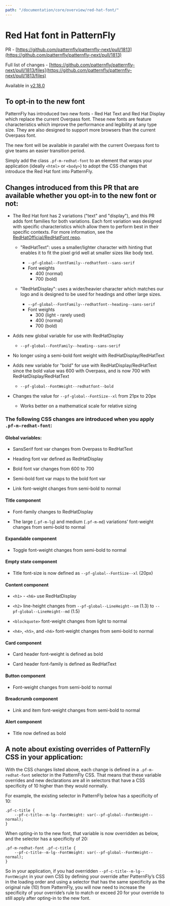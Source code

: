 ```yaml
---
path: "/documentation/core/overview/red-hat-font/"
---
```

# Red Hat font in PatternFly

PR - [https://github.com/patternfly/patternfly-next/pull/1813](https://github.com/patternfly/patternfly-next/pull/1813)

Full list of changes - [https://github.com/patternfly/patternfly-next/pull/1813/files](https://github.com/patternfly/patternfly-next/pull/1813/files)

Available in [v2.18.0](https://github.com/patternfly/patternfly-next/releases/tag/v2.18.0)

## To opt-in to the new font

PatternFly has introduced two new fonts - Red Hat Text and Red Hat Display which replace the current Overpass font. These new fonts are feature characteristics which improve the performance and legibility at any type size. They are also designed to support more browsers than the current Overpass font.

The new font will be available in parallel with the current Overpass font to give teams an easier transition period.

Simply add the class `.pf-m-redhat-font` to an element that wraps your application (ideally `<html>` or `<body>`) to adopt the CSS changes that introduce the Red Hat font into PatternFly.

## Changes introduced from this PR that are available whether you opt-in to the new font or not:

-   The Red Hat font has 2 variations ("text" and "display"), and this PR adds font families for both variations. Each font variation was designed with specific characteristics which allow them to perform best in their specific contexts. For more information, see the [RedHatOfficial/RedHatFont repo](https://github.com/RedHatOfficial/RedHatFont/).

	-   "RedHatText": uses a smaller/lighter character with hinting that enables it to fit the pixel grid well at smaller sizes like body text.
		-   `--pf-global--FontFamily--redhatfont--sans-serif`
		-   Font weights
			-   400 (normal)
			-   700 (bold)

	-   "RedHatDisplay": uses a wider/heavier character which matches our logo and is designed to be used for headings and other large sizes.
		-   `--pf-global--FontFamily--redhatfont--heading--sans-serif`
		-   Font weights
			-   300 (light - rarely used)
			-   400 (normal)
			-   700 (bold)

-   Adds new global variable for use with RedHatDisplay
	-   `--pf-global--FontFamily--heading--sans-serif`

-   No longer using a semi-bold font weight with RedHatDisplay/RedHatText

-   Adds new variable for "bold" for use with RedHatDisplay/RedHatText since the bold value was 600 with Overpass, and is now 700 with RedHatDisplay/RedHatText
	-   `--pf-global--FontWeight--redhatfont--bold`

-   Changes the value for `--pf-global--FontSize--xl` from 21px to 20px    
	-   Works better on a mathematical scale for relative sizing

### The following CSS changes are introduced when you apply `.pf-m-redhat-font`:

#### Global variables:

-   SansSerif font var changes from Overpass to RedHatText
    
-   Heading font var defined as RedHatDisplay
    
-   Bold font var changes from 600 to 700
    
-   Semi-bold font var maps to the bold font var
    
-   Link font-weight changes from semi-bold to normal

#### Title component

-   Font-family changes to RedHatDisplay
    
-   The large (`.pf-m-lg`) and medium (`.pf-m-md`) variations’ font-weight changes from semi-bold to normal

#### Expandable component

-   Toggle font-weight changes from semi-bold to normal

#### Empty state component

-   Title font-size is now defined as `--pf-global--FontSize--xl` (20px)

#### Content component

-   `<h1>` - `<h6>` use RedHatDisplay
    
-   `<h2>` line-height changes from `--pf-global--LineHeight--sm` (1.3) to `--pf-global--LineHeight--md` (1.5)
    
-   `<blockquote>` font-weight changes from light to normal
    
-   `<h4>`, `<h5>`, and `<h6>` font-weight changes from semi-bold to normal

#### Card component

-   Card header font-weight is defined as bold
    
-   Card header font-family is defined as RedHatText

#### Button component

-   Font-weight changes from semi-bold to normal

#### Breadcrumb component

-   Link and item font-weight changes from semi-bold to normal

#### Alert component

-   Title now defined as bold

## A note about existing overrides of PatternFly CSS in your application:

With the CSS changes listed above, each change is defined in a `.pf-m-redhat-font` selector in the PatternFly CSS. That means that these variable overrides and new declarations are all in selectors that have a CSS specificity of 10 higher than they would normally.

For example, the existing selector in PatternFly below has a specificity of 10:
```
.pf-c-title {
	--pf-c-title--m-lg--FontWeight: var(--pf-global--FontWeight--normal);
}
```

When opting-in to the new font, that variable is now overridden as below, and the selector has a specificity of 20:
```
.pf-m-redhat-font .pf-c-title {
	--pf-c-title--m-lg--FontWeight: var(--pf-global--FontWeight--normal);
}
```
  

So in your application, if you had overridden `--pf-c-title--m-lg--FontWeight` in your own CSS by defining your override after PatternFly’s CSS in the loading order and using a selector that has the same specificity as the original rule (10) from PatternFly, you will now need to increase the specificity of your override’s rule to match or exceed 20 for your override to still apply after opting-in to the new font.